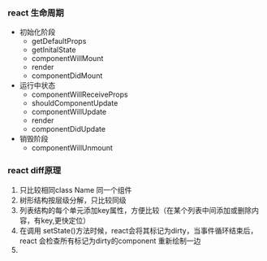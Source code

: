 ### react 生命周期   
- 初始化阶段
    - getDefaultProps
    - getInitalState
    - componentWillMount
    - render
    - componentDidMount
- 运行中状态
    - componentWillReceiveProps
    - shouldComponentUpdate
    - componentWillUpdate
    - render
    - componentDidUpdate
- 销毁阶段
    - componentWillUnmount


### react diff原理
1. 只比较相同class Name 同一个组件   
2. 树形结构按层级分解，只比较同级   
3. 列表结构的每个单元添加key属性，方便比较（在某个列表中间添加或删除内容，有key,更快定位）   
4. 在调用 setState()方法时候，react会将其标记为dirty，当事件循环结束后，react 会检查所有标记为dirty的component 重新绘制一边   
5. 